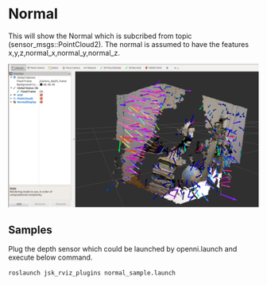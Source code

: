 # Normal

This will show the Normal which is subcribed from topic (sensor_msgs::PointCloud2).
The normal is assumed to have the features x,y,z,normal\_x,normal\_y,normal\_z.

![Normal Plugin](images/normal_sample.png "Normal Plugins in RViz")

## Samples
Plug the depth sensor which could be launched by openni.launch and execute below command.

```
roslaunch jsk_rviz_plugins normal_sample.launch
```
